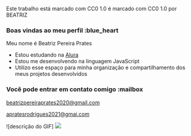 Este trabalho está marcado com CC0 1.0 é marcado com CC0 1.0 por BEATRIZ 

### Boas vindas ao meu perfil :blue_heart

Meu nome é Beatriz Pereira Prates

- Estou estudando na [Alura](https://www.alura.com.br)
- Estou me desenvolvendo na linguagem JavaScript
- Utilizo esse espaço para minha organização e compartilhamento dos meus projetos desenvolvidos

### Você pode entrar em contato comigo :mailbox

beatrizpereiraprates2020@gmail.com

apratesrodrigues2021@gmai.com

![descrição do GIF] ![](link)
